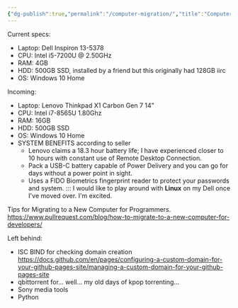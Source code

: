 ```yaml
---
{"dg-publish":true,"permalink":"/computer-migration/","title":"Computer migration","tags":["technology"],"created":"2022-07-16T21:00:08+10:00","updated":"2022-07-21T21:00:08+10:00"}
---
```




Current specs:
- Laptop: Dell Inspiron 13-5378
- CPU: Intel i5-7200U @ 2.50GHz
- RAM: 4GB
- HDD: 500GB SSD, installed by a friend but this originally had 128GB iirc
- OS: Windows 10 Home

Incoming:
- Laptop: Lenovo Thinkpad X1 Carbon Gen 7 14"
- CPU: Intel i7-8565U 1.80Ghz
- RAM: 16GB
- HDD: 500GB SSD
- OS: Windows 10 Home
- SYSTEM BENEFITS according to seller
  - Lenovo claims a 18.3 hour battery life; I have experienced closer to 10 hours with constant use of Remote Desktop Connection.
  - Pack a USB-C battery capable of Power Delivery and you can go for days without a power point in sight.
  - Uses a FIDO Biometrics fingerprint reader to protect your passwords and system.
:::
I would like to play around with **Linux** on my Dell once I've moved over. I'm excited.

Tips for Migrating to a New Computer for Programmers. <https://www.pullrequest.com/blog/how-to-migrate-to-a-new-computer-for-developers/>

Left behind:

- ISC BIND for checking domain creation <https://docs.github.com/en/pages/configuring-a-custom-domain-for-your-github-pages-site/managing-a-custom-domain-for-your-github-pages-site>
- qbittorrent for... well... my old days of kpop torrenting...
- Sony media tools
- Python
